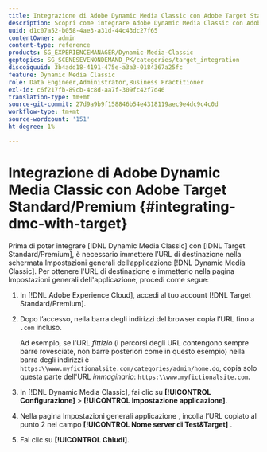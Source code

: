 ```yaml
---
title: Integrazione di Adobe Dynamic Media Classic con Adobe Target Standard/Premium
description: Scopri come integrare Adobe Dynamic Media Classic con Adobe Target Standard/Premium.
uuid: d1c07a52-b058-4ae3-a31d-44c43dc27f65
contentOwner: admin
content-type: reference
products: SG_EXPERIENCEMANAGER/Dynamic-Media-Classic
geptopics: SG_SCENESEVENONDEMAND_PK/categories/target_integration
discoiquuid: 3b4add18-4191-475e-a3a3-0184367a25fc
feature: Dynamic Media Classic
role: Data Engineer,Administrator,Business Practitioner
exl-id: c6f217fb-89cb-4c8d-aa7f-309fc42f7d46
translation-type: tm+mt
source-git-commit: 27d9a9b9f158846b54e4318119aec9e4dc9c4c0d
workflow-type: tm+mt
source-wordcount: '151'
ht-degree: 1%

---
```


# Integrazione di Adobe Dynamic Media Classic con Adobe Target Standard/Premium {#integrating-dmc-with-target}

Prima di poter integrare [!DNL Dynamic Media Classic] con [!DNL Target Standard/Premium], è necessario immettere l’URL di destinazione nella schermata Impostazioni generali dell’applicazione [!DNL Dynamic Media Classic]. Per ottenere l&#39;URL di destinazione e immetterlo nella pagina Impostazioni generali dell&#39;applicazione, procedi come segue:

1. In [!DNL Adobe Experience Cloud], accedi al tuo account [!DNL Target Standard/Premium].
1. Dopo l’accesso, nella barra degli indirizzi del browser copia l’URL fino a `.com` incluso.

   Ad esempio, se l&#39;URL *fittizio* (i percorsi degli URL contengono sempre barre rovesciate, non barre posteriori come in questo esempio) nella barra degli indirizzi è `https:\\www.myfictionalsite.com/categories/admin/home.do`, copia solo questa parte dell&#39;URL *immaginario*: `https:\\www.myfictionalsite.com`.

1. In [!DNL Dynamic Media Classic], fai clic su **[!UICONTROL Configurazione]** > **[!UICONTROL Impostazione applicazione]**.
1. Nella pagina Impostazioni generali applicazione , incolla l’URL copiato al punto 2 nel campo **[!UICONTROL Nome server di Test&amp;Target]** .
1. Fai clic su **[!UICONTROL Chiudi]**.

